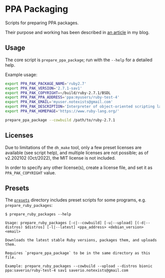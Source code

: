 # PPA Packaging

Scripts for preparing PPA packages.

Their purpose and working has been described in [an article](https://saveriomiroddi.github.io/Learn-to-prepare-PPA-packages-by-setting-up-a-Ruby-PPA/) in my blog.

## Usage

The core script is `prepare_ppa_package`; run with the `--help` for a detailed help.

Example usage:

```sh
export PPA_PAK_PACKAGE_NAME='ruby2.7'
export PPA_PAK_VERSION='2.7.1-sav1'
export PPA_PAK_COPYRIGHT=~/build/ruby-2.7.1/BSDL
export PPA_PAK_PPA_ADDRESS='ppa:myusers/ruby-test-4'
export PPA_PAK_EMAIL='myuser.notexists@gmail.com'
export PPA_PAK_DESCRIPTION='Interpreter of object-oriented scripting language Ruby'
export PPA_PAK_HOMEPAGE='https://www.ruby-lang.org/'

prepare_ppa_package --cowbuild /path/to/ruby-2.7.1
```

## Licenses

Due to limitations of the `dh_make` tool, only a few preset licenses are available (see script help), and multiple licenses are not possible; as of v2.202102 (Oct/2022), the MIT license is not included.

In order to specify any other license(s), create a license file, and set it as `PPA_PAK_COPYRIGHT` value.

## Presets

The [`presets`](presets/) directory includes preset scripts for some programs, e.g. `prepare_ruby_packages`:

```
$ prepare_ruby_packages --help

Usage: prepare_ruby_packages [-c|--cowbuild] [-u|--upload] [(-d|--distros) $distros] [-l|--latest] <ppa_address> <debian_version> <email>

Downloads the latest stable Ruby versions, packages them, and uploads them.

Requires `prepare_ppa_package` to be in the same directory as this file.

Example: prepare_ruby_packages --cowbuild --upload --distros bionic ppa:saverio/ruby-test-4 sav1 saverio.notexists@gmail.com
```
